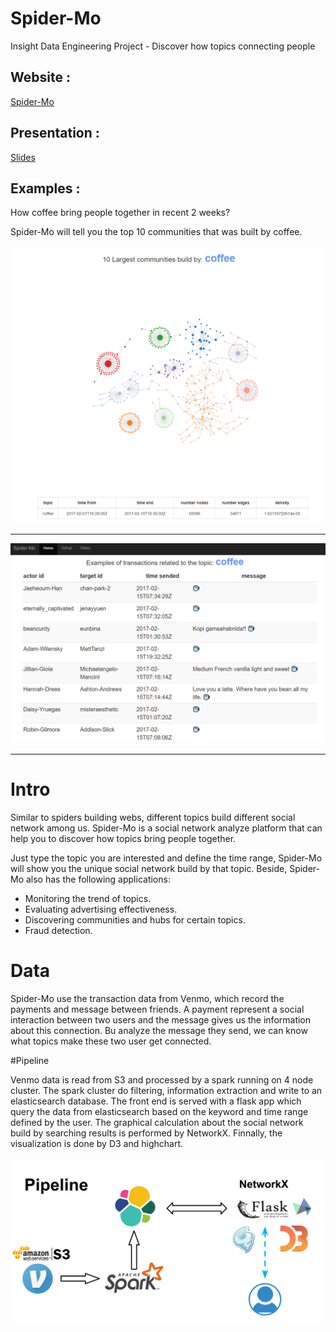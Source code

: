 Spider-Mo
==========
Insight Data Engineering Project - Discover how topics connecting people

## Website : 
[Spider-Mo](http://spider-mo.site)

## Presentation :
[Slides](https://docs.google.com/presentation/d/1Tazc5F2oVl9uBrQb_L0HOela_EKdrTV4ODCIGhZOvMI/pub?start=true&loop=false&delayms=3000#slide=id.p13)

## Examples :
How coffee bring people together in recent 2 weeks?

Spider-Mo will tell you the top 10 communities that was built by coffee.

![topcommunities](github/topcommunities.png)



----------


![message](github/message.png)




----------

# Intro
Similar to spiders building webs, different topics build different social network among us.
Spider-Mo is a social network analyze platform that can help you to discover how topics bring people together.

Just type the topic you are interested and define the time range, Spider-Mo will show you the unique social network build by that topic.
Beside, Spider-Mo also has the following applications: 

-	Monitoring the trend of topics.
-	Evaluating advertising effectiveness.
-	Discovering communities and hubs for certain topics.
-	Fraud detection. 
  

# Data
Spider-Mo use the transaction data from Venmo, which record the payments and message between friends.
A payment represent a social interaction between two users and the message gives us the information about this connection.
Bu analyze the message they send, we can know what topics make these two user get connected.

#Pipeline


Venmo data is read from S3 and processed by a spark running on 4 node cluster.
The spark cluster do filtering, information extraction and write to an elasticsearch database.
The front end is served with a flask app which query the data from elasticsearch based on the keyword and time range defined by the user.
The graphical calculation about the social network build by searching results is performed by NetworkX.
Finnally, the visualization is done by D3 and highchart.

 
![pipeline](github/pipeline.png)




